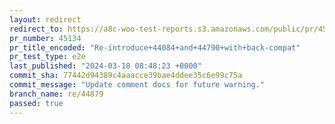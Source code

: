 ```yaml
---
layout: redirect
redirect_to: https://a8c-woo-test-reports.s3.amazonaws.com/public/pr/45134/e2e/index.html
pr_number: 45134
pr_title_encoded: "Re-introduce+44084+and+44790+with+back-compat"
pr_test_type: e2e
last_published: "2024-03-18 08:48:23 +0000"
commit_sha: 77442d94389c4aaacce39bae4ddee35c6e99c75a
commit_message: "Update comment docs for future warning."
branch_name: re/44879
passed: true
---
```

